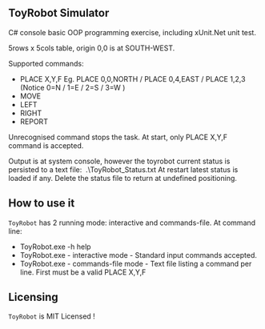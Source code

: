 ## ToyRobot Simulator ##

C# console basic OOP programming exercise, including xUnit.Net unit test.

5rows x 5cols table, origin 0,0 is at SOUTH-WEST.

Supported commands:
* PLACE X,Y,F         Eg. PLACE 0,0,NORTH / PLACE 0,4,EAST / PLACE 1,2,3 (Notice 0=N / 1=E / 2=S / 3=W )
* MOVE
* LEFT
* RIGHT
* REPORT

Unrecognised command stops the task.
At start, only PLACE X,Y,F command is accepted.

Output is at system console, however the toyrobot current status is persisted to a text file:  .\ToyRobot_Status.txt
At restart latest status is loaded if any. Delete the status file to return at undefined positioning.


## How to use it ##

`ToyRobot` has 2 running mode: interactive and commands-file.
At command line:
- ToyRobot.exe -h                   help 
- ToyRobot.exe                      - interactive mode -  Standard input commands accepted.
- ToyRobot.exe <CommandsFileName>   - commands-file mode -  Text file listing a command per line.  First must be a valid PLACE X,Y,F



## Licensing ##
`ToyRobot` is MIT Licensed !  

